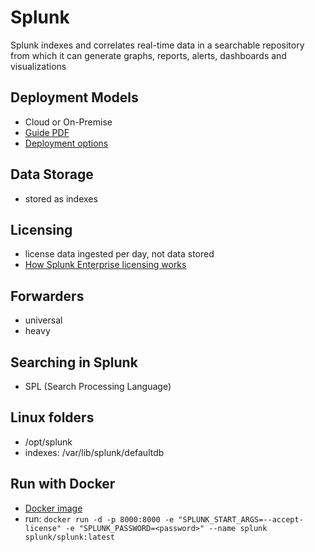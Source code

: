 # Splunk

Splunk indexes and correlates real-time data in a searchable repository from which it can generate graphs, reports, alerts, dashboards and visualizations

## Deployment Models
- Cloud or On-Premise
- [Guide PDF](https://www.splunk.com/themes/splunk_com/img/assets/pdfs/education/SplunkDeploymentGuide2_1.pdf)
- [Deployment options](https://docs.splunk.com/Documentation/PCI/4.5.0/Install/Deploymentoptions)

## Data Storage
- stored as indexes

## Licensing
- license data ingested per day, not data stored 
- [How Splunk Enterprise licensing works](https://docs.splunk.com/Documentation/Splunk/8.1.3/Admin/HowSplunklicensingworks)

## Forwarders
- universal
- heavy

## Searching in Splunk

- SPL (Search Processing Language)

## Linux folders

- /opt/splunk
- indexes: /var/lib/splunk/defaultdb
## Run with Docker

- [Docker image](https://hub.docker.com/r/splunk/splunk/)
- run: ```docker run -d -p 8000:8000 -e "SPLUNK_START_ARGS=--accept-license" -e "SPLUNK_PASSWORD=<password>" --name splunk splunk/splunk:latest```